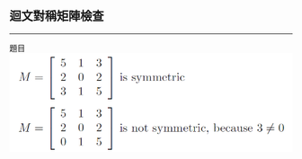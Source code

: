 ## 迴文對稱矩陣檢查
----
題目
![](https://github.com/aiden00713/Data-Structure/blob/master/matrix/question.png?raw=true)
